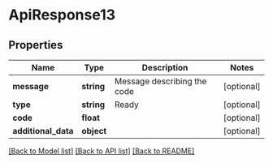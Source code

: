 # ApiResponse13

## Properties
Name | Type | Description | Notes
------------ | ------------- | ------------- | -------------
**message** | **string** | Message describing the code | [optional] 
**type** | **string** | Ready | [optional] 
**code** | **float** |  | [optional] 
**additional_data** | **object** |  | [optional] 

[[Back to Model list]](../README.md#documentation-for-models) [[Back to API list]](../README.md#documentation-for-api-endpoints) [[Back to README]](../README.md)


